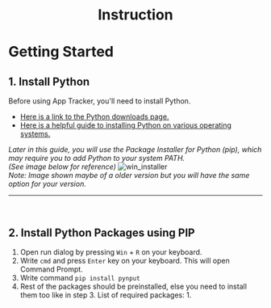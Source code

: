 # <p align="center">**Instruction**</p>
# Getting Started

## 1. Install Python

Before using App Tracker, you'll need to install Python.  
- [Here is a link to the Python downloads page.](https://www.python.org/downloads)  
- [Here is a helpful guide to installing Python on various operating systems.](https://wiki.python.org/moin/BeginnersGuide/Download)

*Later in this guide, you will use the Package Installer for Python (pip), which may require you to add Python to your system PATH.<br/>(See image below for reference)* 
![win_installer](https://github.com/user-attachments/assets/f49fde3b-f940-41d5-a1ee-4fdad125a611)<br/>
*Note: Image shown maybe of a older version but you will have the same option for your version.*

___
<br>

## 2. Install Python Packages using PIP

  1. Open run dialog by pressing `Win` + `R` on your keyboard.
  2. Write `cmd` and press `Enter` key on your keyboard. This will open Command Prompt.
  3. Write command `pip install pynput`
  4. Rest of the packages should be preinstalled, else you need to install them too like in step 3.
     List of required packages:
       1. 

